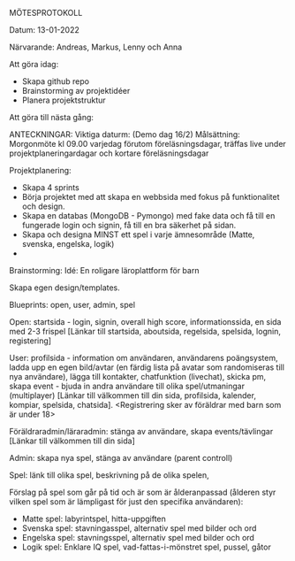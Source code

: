 MÖTESPROTOKOLL

Datum: 13-01-2022

Närvarande: Andreas, Markus, Lenny och Anna

Att göra idag:
- Skapa github repo
- Brainstorming av projektidéer
- Planera projektstruktur

Att göra till nästa gång:



ANTECKNINGAR:
Viktiga daturm: (Demo dag 16/2)
Målsättning: Morgonmöte kl 09.00 varjedag förutom föreläsningsdagar, träffas live under projektplaneringardagar och kortare föreläsningsdagar


Projektplanering:
- Skapa 4 sprints 
- Börja projektet med att skapa en webbsida med fokus på funktionalitet och design.
- Skapa en databas (MongoDB - Pymongo) med fake data och få till en fungerade login och signin, få till en bra säkerhet på sidan.
- Skapa och designa MINST ett spel i varje ämnesområde (Matte, svenska, engelska, logik)
- 


Brainstorming:
Idé: En roligare läroplattform för barn

Skapa egen design/templates.

Blueprints: open, user, admin, spel

Open: startsida - login, signin, overall high score, informationssida, en sida med 2-3 frispel [Länkar till startsida, aboutsida, regelsida, spelsida, lognin, registering]

User: profilsida - information om användaren, användarens poängsystem, ladda upp en egen bild/avtar (en färdig lista på avatar som randomiseras till nya användare), lägga till kontakter, chatfunktion (livechat), skicka pm, skapa event - bjuda in andra användare till olika spel/utmaningar (multiplayer) [Länkar till välkommen till din sida, profilsida, kalender, kompiar, spelsida, chatsida].
<Registrering sker av föräldrar med barn som är under 18> 

Föräldraradmin/läraradmin: stänga av användare, skapa events/tävlingar [Länkar till välkommen till din sida]

Admin: skapa nya spel, stänga av användare (parent controll)

Spel: länk till olika spel, beskrivning på de olika spelen,

Förslag på spel som går på tid och är som är ålderanpassad (ålderen styr vilken spel som är lämpligast för just den specifika användaren):
- Matte spel: labyrintspel, hitta-uppgiften 
- Svenska spel: stavningasspel, alternativ spel med bilder och ord
- Engelska spel: stavningsspel, alternativ spel med bilder och ord
- Logik spel: Enklare IQ spel, vad-fattas-i-mönstret spel, pussel, gåtor

